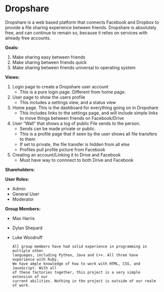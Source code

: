 Dropshare
=========
Dropshare is a web based platform that connects Facebook and Dropbox to provide a file sharing experience between friends. Dropshare is absolutely free, and can continue to remain so, because it relies on services with already free accounts.


**Goals:**

1.  Make sharing easy between friends
2.  Make sharing between friends quick
3.  Make sharing between friends universal to operating system

**Views:**
1.  Login page to create a Dropshare user account
    +   This is a pure login page. Different from home page.
2.  User page to show the users profile
    +   This includes a settings view, and a status view
3.  Home page. This is the dashboard for everything going on in Dropshare
    +   This includes links to the settings page, and will include simple links to     move things between friends on Facebook/Drive
4.  User “Wall” that shows a log of public File sends to the person.
    +   Sends can be made private or public.
    +   This is a profile page that if seen by the user shows all file transfers to    them
    +   If set to private, the file transfer is hidden from all else
    +   Profiles pull profile picture from Facebook
5.  Creating an account/Linking it to Drive and Facebook
    +   Must have way to connnect to both Drive and Facebook

**Shareholders:**

__User Roles:__

+   Admin  
+   General User   
+   Moderator

**Group Members:**
    
*   Max Harris
*   Dylan Shepard
*   Luke Woodruff

        All group members have had solid experience in programming in multiple other
        languages, including Python, Java and C++. All three have experience with Ruby.
        We have ample knowledge of how to work with HTML, CSS, and JavaScript. With all
        of these factories together, this project is a very simple extension of our 
        current abilities. Nothing in the project is outside of our realm of work.

